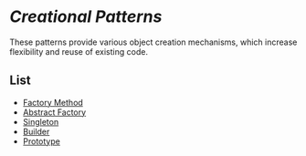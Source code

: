 # *Creational Patterns*

These patterns provide various object creation mechanisms,
which increase flexibility and reuse of existing code.

## **List**

+ [Factory Method][1]
+ [Abstract Factory][2]
+ [Singleton][3]
+ [Builder][4]
+ [Prototype][5]

[1]: https://github.com/MaxBstr/OOP-Patterns/tree/main/1.%20Creational/1.%20Factory%20Method "Factory Method"
[2]: https://github.com/MaxBstr/OOP-Patterns/tree/main/1.%20Creational/2.%20Abstract%20Factory "Abstract Factory"
[3]: https://github.com/MaxBstr/OOP-Patterns/tree/main/1.%20Creational/3.%20Singleton "Singleton"
[4]: https://github.com/MaxBstr/OOP-Patterns/tree/main/1.%20Creational/4.%20Builder "Builder"
[5]: https://github.com/MaxBstr/OOP-Patterns/tree/main/1.%20Creational/5.%20Prototype "Prototype"

